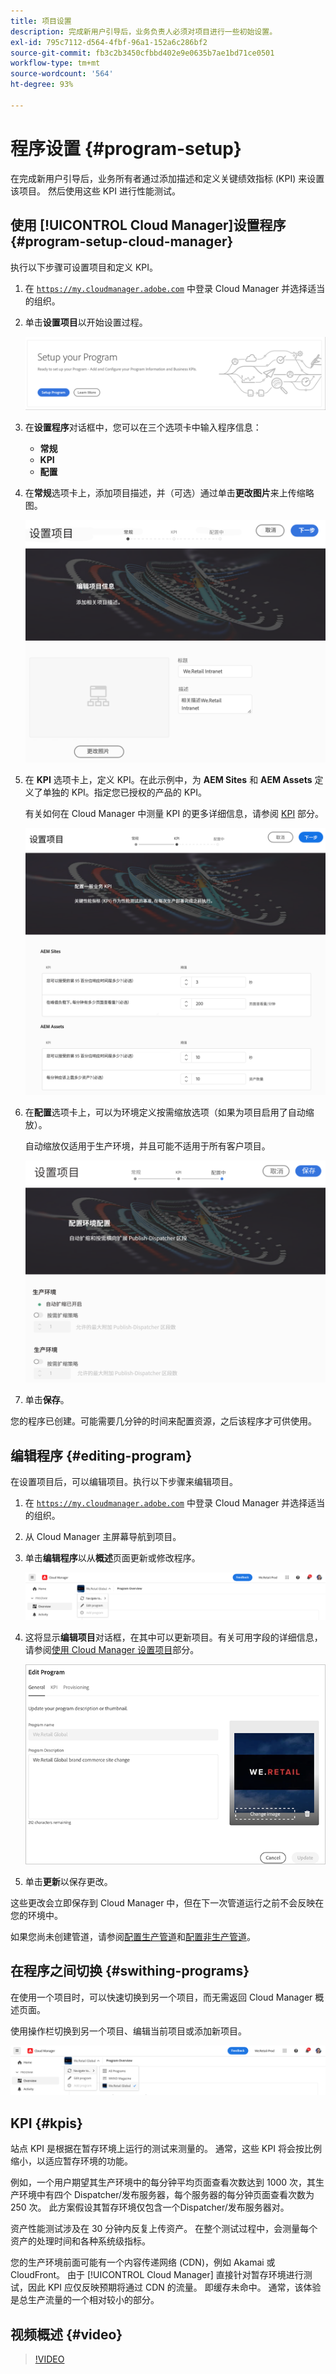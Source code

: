 ```yaml
---
title: 项目设置
description: 完成新用户引导后，业务负责人必须对项目进行一些初始设置。
exl-id: 795c7112-d564-4fbf-96a1-152a6c286bf2
source-git-commit: fb3c2b3450cfbbd402e9e0635b7ae1bd71ce0501
workflow-type: tm+mt
source-wordcount: '564'
ht-degree: 93%

---
```



# 程序设置 {#program-setup}

在完成新用户引导后，业务所有者通过添加描述和定义关键绩效指标 (KPI) 来设置该项目。 然后使用这些 KPI 进行性能测试。

## 使用 [!UICONTROL Cloud Manager]设置程序 {#program-setup-cloud-manager}

执行以下步骤可设置项目和定义 KPI。

1. 在 [`https://my.cloudmanager.adobe.com`](https://my.cloudmanager.adobe.com) 中登录 Cloud Manager 并选择适当的组织。

1. 单击&#x200B;**设置项目**&#x200B;以开始设置过程。

   ![设置项目](/help/assets/set-up-program/setup1.png)

1. 在&#x200B;**设置程序**&#x200B;对话框中，您可以在三个选项卡中输入程序信息：

   * **常规**
   * **KPI**
   * **配置**

1. 在&#x200B;**常规**&#x200B;选项卡上，添加项目描述，并（可选）通过单击&#x200B;**更改图片**&#x200B;来上传缩略图。

   ![“常规”选项卡](/help/assets/Setup_Program-General.png)

1. 在 **KPI** 选项卡上，定义 KPI。在此示例中，为 **AEM Sites** 和 **AEM Assets** 定义了单独的 KPI。指定您已授权的产品的 KPI。

   有关如何在 Cloud Manager 中测量 KPI 的更多详细信息，请参阅 [KPI](#kpis) 部分。

   ![定义 KPI](/help/assets/Setup_Program-KPIs.png)

1. 在&#x200B;**配置**&#x200B;选项卡上，可以为环境定义按需缩放选项（如果为项目启用了自动缩放）。

   自动缩放仅适用于生产环境，并且可能不适用于所有客户项目。

   ![配置选项](/help/assets/Setup_Program-Provisioning.png)

1. 单击&#x200B;**保存**。

您的程序已创建。可能需要几分钟的时间来配置资源，之后该程序才可供使用。

## 编辑程序 {#editing-program}

在设置项目后，可以编辑项目。执行以下步骤来编辑项目。

1. 在 [`https://my.cloudmanager.adobe.com`](https://my.cloudmanager.adobe.com) 中登录 Cloud Manager 并选择适当的组织。

1. 从 Cloud Manager 主屏幕导航到项目。

1. 单击&#x200B;**编辑程序**&#x200B;以从&#x200B;**概述**&#x200B;页面更新或修改程序。

   ![“编辑项目”选项](/help/assets/set-up-program/edit-program1.png)

1. 这将显示&#x200B;**编辑项目**&#x200B;对话框，在其中可以更新项目。有关可用字段的详细信息，请参阅[使用 Cloud Manager 设置项目](#program-setup-cloud-manager)部分。

   ![“编辑项目”对话框](/help/assets/set-up-program/edit-program-general.png)

1. 单击&#x200B;**更新**&#x200B;以保存更改。

这些更改会立即保存到 Cloud Manager 中，但在下一次管道运行之前不会反映在您的环境中。

如果您尚未创建管道，请参阅[配置生产管道](/help/using/production-pipelines.md)和[配置非生产管道](/help/using/non-production-pipelines.md)。

## 在程序之间切换 {#swithing-programs}

在使用一个项目时，可以快速切换到另一个项目，而无需返回 Cloud Manager 概述页面。

使用操作栏切换到另一个项目、编辑当前项目或添加新项目。

![项目切换器](/help/assets/set-up-program/setup2.png)

## KPI {#kpis}

站点 KPI 是根据在暂存环境上运行的测试来测量的。 通常，这些 KPI 将会按比例缩小，以适应暂存环境的功能。

例如，一个用户期望其生产环境中的每分钟平均页面查看次数达到 1000 次，其生产环境中有四个 Dispatcher/发布服务器，每个服务器的每分钟页面查看次数为 250 次。 此方案假设其暂存环境仅包含一个Dispatcher/发布服务器对。

资产性能测试涉及在 30 分钟内反复上传资产。 在整个测试过程中，会测量每个资产的处理时间和各种系统级指标。

您的生产环境前面可能有一个内容传递网络 (CDN)，例如 Akamai 或 CloudFront。 由于 [!UICONTROL Cloud Manager] 直接针对暂存环境进行测试，因此 KPI 应仅反映预期将通过 CDN 的流量。 即缓存未命中。 通常，该体验是总生产流量的一个相对较小的部分。

## 视频概述 {#video}

>[!VIDEO](https://video.tv.adobe.com/v/26313/)
